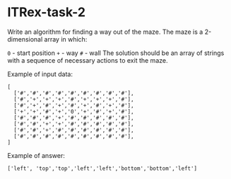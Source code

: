 # ITRex-task-2

Write an algorithm for finding a way out of the maze. The maze is a 2-dimensional array in which:

`0` - start position
`+` - way
`#` - wall
The solution should be an array of strings with a sequence of necessary actions to exit the maze.

Example of input data:
```
[
  ['#','#','#','#','#','#','#','#','#'],
  ['#','+','+','+','#','+','+','+','#'],
  ['#','+','#','+','#','+','#','+','#'],
  ['+','+','#','+','0','+','#','+','#'],
  ['#','#','#','+','#','#','#','#','#'],
  ['#','#','+','+','#','#','#','#','#'],
  ['#','#','+','#','#','#','#','#','#'],
  ['#','#','#','#','#','#','#','#','#'],
]
```

Example of answer: 

```['left', 'top','top','left','left','bottom','bottom','left']```